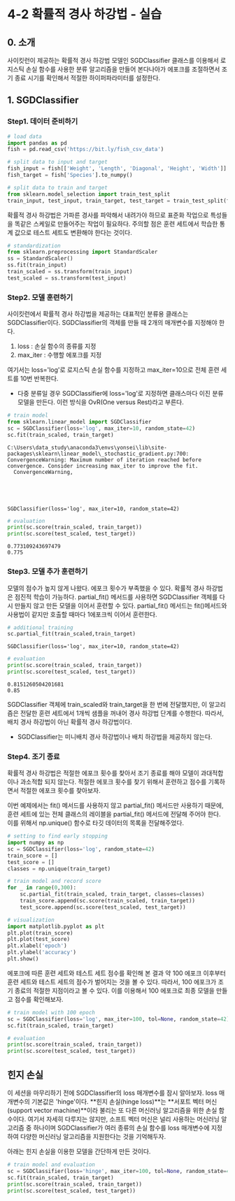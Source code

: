 # 4-2 확률적 경사 하강법 - 실습

## 0. 소개

사이킷런이 제공하는 확률적 경사 하강법 모델인 SGDClassifier 클래스를 이용해서 로지스틱 손실 함수를 사용한 분류 알고리즘을 만들어 본다나아가 에포크를 조절하면서 조기 종료 시기를 확인해서 적절한 하이퍼파라미터를 설정한다.


## 1.  SGDClassifier


### Step1. 데이터 준비하기


```python
# load data
import pandas as pd
fish = pd.read_csv('https://bit.ly/fish_csv_data')
```


```python
# split data to input and target
fish_input = fish[['Weight', 'Length', 'Diagonal', 'Height', 'Width']].to_numpy()
fish_target = fish['Species'].to_numpy()
```


```python
# split data to train and target
from sklearn.model_selection import train_test_split
train_input, test_input, train_target, test_target = train_test_split(fish_input, fish_target, random_state=42)
```

확률적 경사 하강법은 가파른 경사를 파악해서 내려가야 하므로 표준화 작업으로 특성들을 똑같은 스케일로 만들어주는 작업이 필요하다. 주의할 점은 훈련 세트에서 학습한 통계 값으로 테스트 세트도 변환해야 한다는 것이다.


```python
# standardization
from sklearn.preprocessing import StandardScaler
ss = StandardScaler()
ss.fit(train_input)
train_scaled = ss.transform(train_input)
test_scaled = ss.transform(test_input)
```

### Step2. 모델 훈련하기

사이킷런에서 확률적 경사 하강법을 제공하는 대표적인 분류용 클래스는 SGDClassifier이다. SGDClassifier의 객체를 만들 때 2개의 매개변수를 지정해야 한다. 

1. loss : 손실 함수의 종류를 지정
2. max_iter : 수행할 에포크를 지정

여기서는 loss='log'로 로지스틱 손실 함수를 지정하고 max_iter=10으로 전체 훈련 세트를 10번 반복한다.

* 다중 분류일 경우 SGDClassifier에 loss='log'로 지정하면 클래스마다 이진 분류 모델을 만든다. 이런 방식을 OvR(One versus Rest)라고 부른다.


```python
# train model
from sklearn.linear_model import SGDClassifier
sc = SGDClassifier(loss='log', max_iter=10, random_state=42)
sc.fit(train_scaled, train_target)
```

    C:\Users\data_study\anaconda3\envs\yonsei\lib\site-packages\sklearn\linear_model\_stochastic_gradient.py:700: ConvergenceWarning: Maximum number of iteration reached before convergence. Consider increasing max_iter to improve the fit.
      ConvergenceWarning,
    




    SGDClassifier(loss='log', max_iter=10, random_state=42)




```python
# evaluation
print(sc.score(train_scaled, train_target))
print(sc.score(test_scaled, test_target))
```

    0.773109243697479
    0.775
    

### Step3. 모델 추가 훈련하기

모델의 점수가 높지 않게 나왔다. 에포크 횟수가 부족했을 수 있다. 확률적 경사 하강법은 점진적 학습이 가능하다. partial_fit() 메서드를 사용하면 SGDClassifier 객체를 다시 만들지 않고 만든 모델을 이어서 훈련할 수 있다. partial_fit() 메서드는 fit()메서드와 사용법이 같지만 호출할 때마다 1에포크씩 이어서 훈련한다.


```python
# additional training
sc.partial_fit(train_scaled,train_target)
```




    SGDClassifier(loss='log', max_iter=10, random_state=42)




```python
# evaluation
print(sc.score(train_scaled, train_target))
print(sc.score(test_scaled, test_target))
```

    0.8151260504201681
    0.85
    

SGDClassifier 객체에 train_scaled와 train_target을 한 번에 전달했지만, 이 알고리즘은 전달한 훈련 세트에서 1개씩 샘플을 꺼내어 경사 하강법 단계를 수행한다. 따라서, 배치 경사 하강법이 아닌 확률적 경사 하강법이다. 
* SGDClassifier는 미니배치 경사 하강법이나 배치 하강법을 제공하지 않는다.

### Step4. 조기 종료

확률적 경사 하강법은 적절한 에포크 횟수를 찾아서 조기 종료를 해야 모델이 과대적합이나 과소적합 되지 않는다. 적절한 에포크 횟수를 찾기 위해서 훈련하고 점수를 기록하면서 적절한 에포크 횟수를 찾아보자.

이번 예제에서는 fit() 메서드를 사용하지 않고 partial_fit() 메서드만 사용하기 때문에, 훈련 세트에 있는 전체 클래스의 레이블을 partial_fit() 메서드에 전달해 주어야 한다. 이를 위해서 np.unique() 함수로 타깃 데이터의 목록을 전달해주었다.


```python
# setting to find early stopping
import numpy as np
sc = SGDClassifier(loss='log', random_state=42)
train_score = []
test_score = []
classes = np.unique(train_target)
```


```python
# train model and record score
for _ in range(0,300):
    sc.partial_fit(train_scaled, train_target, classes=classes)
    train_score.append(sc.score(train_scaled, train_target))
    test_score.append(sc.score(test_scaled, test_target))
```


```python
# visualization
import matplotlib.pyplot as plt
plt.plot(train_score)
plt.plot(test_score)
plt.xlabel('epoch')
plt.ylabel('accuracy')
plt.show()
```

에포크에 따른 훈련 세트와 테스트 세트 점수를 확인해 본 결과 약 100 에포크 이후부터 훈련 세트와 테스트 세트의 점수가 벌어지는 것을 볼 수 있다. 따라서, 100 에포크가 조기 종료의 적절한 지점이라고 볼 수 있다. 이를 이용해서 100 에포크로 최종 모델을 만들고 점수를 확인해보자.


```python
# train model with 100 epoch
sc = SGDClassifier(loss='log', max_iter=100, tol=None, random_state=42)
sc.fit(train_scaled, train_target)
```


```python
# evaluation
print(sc.score(train_scaled, train_target))
print(sc.score(test_scaled, test_target))
```

## 힌지 손실

이 세션을 마무리하기 전에 SGDClassifier의 loss 매개변수를 잠시 알아보자. loss 매개변수의 기본값은 'hinge'이다. **힌지 손실(hinge loss)**는 **서포트 벡터 머신(support vector machine)**이라 불리는 또 다른 머신러닝 알고리즘을 위한 손실 함수이다. 여기서 자세히 다루지는 않지만, 소프트 벡터 머신은 널리 사용하는 머신러닝 알고리즘 중 하나이며 SGDClassifier가 여러 종류의 손실 함수를 loss 매개변수에 지정하여 다양한 머신러닝 알고리즘을 지원한다는 것을 기억해두자.

아래는 힌지 손실을 이용한 모델을 간단하게 만든 것이다.


```python
# train model and evaluation
sc = SGDClassifier(loss='hinge', max_iter=100, tol=None, random_state=42)
sc.fit(train_scaled, train_target)
print(sc.score(train_scaled, train_target))
print(sc.score(test_scaled, test_target))
```
